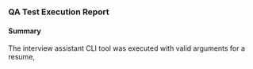 ### QA Test Execution Report

#### Summary

The interview assistant CLI tool was executed with valid arguments for a resume,